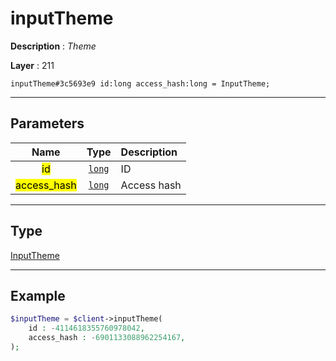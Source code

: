 # inputTheme

**Description** : *Theme*

**Layer** : 211

```tl
inputTheme#3c5693e9 id:long access_hash:long = InputTheme;
```

---

## Parameters

| Name | Type | Description |
| :---: | :---: | :--- |
| <mark>id</mark> | [`long`](type/long) | ID |
| <mark>access_hash</mark> | [`long`](type/long) | Access hash |

---

## Type

[InputTheme](type/InputTheme)

---

## Example

```php
$inputTheme = $client->inputTheme(
	id : -4114618355760978042,
	access_hash : -6901133088962254167,
);
```